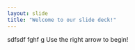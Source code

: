 ```yaml
---
layout: slide
title: "Welcome to our slide deck!"
---
```

sdfsdf fghf g
Use the right arrow to begin!
